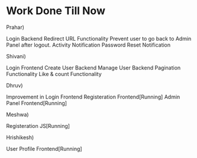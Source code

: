 # Work Done Till Now

Prahar)

Login Backend
Redirect URL Functionality
Prevent user to go back to Admin Panel after logout.
Activity Notification
Password Reset Notification

Shivani)

Login Frontend
Create User Backend
Manage User Backend
Pagination Functionality
Like & count Functionality

Dhruv)

Improvement in Login Frontend
Registeration Frontend[Running]
Admin Panel Frontend[Running]

Meshwa)

Registeration JS[Running]

Hrishikesh)

User Profile Frontend[Running]
